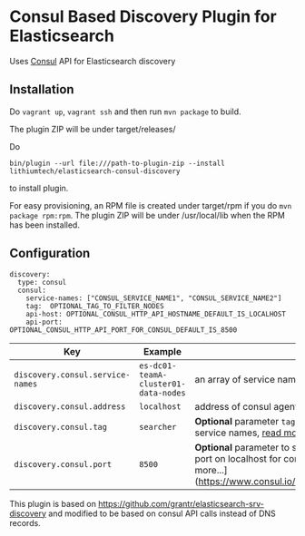 Consul Based Discovery Plugin for Elasticsearch
======================================

Uses [Consul](https://consul.io) API for Elasticsearch discovery

## Installation

Do `vagrant up`, `vagrant ssh` and then run `mvn package` to build.

The plugin ZIP will be under target/releases/

Do

```
bin/plugin --url file:///path-to-plugin-zip --install lithiumtech/elasticsearch-consul-discovery
```

to install plugin.

For easy provisioning, an RPM file is created under target/rpm if you do `mvn package rpm:rpm`. The plugin ZIP will be under /usr/local/lib when the RPM has been installed.

## Configuration

```
discovery:
  type: consul
  consul:
    service-names: ["CONSUL_SERVICE_NAME1", "CONSUL_SERVICE_NAME2"]
    tag:  OPTIONAL_TAG_TO_FILTER_NODES
    api-host: OPTIONAL_CONSUL_HTTP_API_HOSTNAME_DEFAULT_IS_LOCALHOST
    api-port:  OPTIONAL_CONSUL_HTTP_API_PORT_FOR_CONSUL_DEFAULT_IS_8500

```


Key|Example|Description
---|---|---
`discovery.consul.service-names`|`es-dc01-teamA-cluster01-data-nodes`| an array of service names those are registered in consul
`discovery.consul.address`|`localhost`| address of consul agent
`discovery.consul.tag`|`searcher`| **Optional** parameter `tag` to filter nodes registered for given service names, [read more..](https://www.consul.io/docs/agent/services.html)
`discovery.consul.port`|`8500`|**Optional** parameter to specify the rest web end point's port on localhost for consul. **default** value is `8500` [read more...] (https://www.consul.io/docs/agent/options.html#http_port)


This plugin is based on https://github.com/grantr/elasticsearch-srv-discovery and
modified to be based on consul API calls instead of DNS records.
